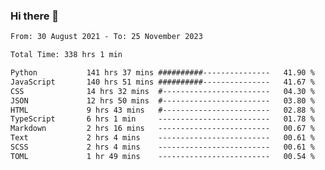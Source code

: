 ### Hi there 👋

<!--
**dominoto/dominoto** is a ✨ _special_ ✨ repository because its `README.md` (this file) appears on your GitHub profile.

Here are some ideas to get you started:

- 🔭 I’m currently working on ...
- 🌱 I’m currently learning ...
- 👯 I’m looking to collaborate on ...
- 🤔 I’m looking for help with ...
- 💬 Ask me about ...
- 📫 How to reach me: ...
- 😄 Pronouns: ...
- ⚡ Fun fact: ...
-->
<!--START_SECTION:waka-->

```txt
From: 30 August 2021 - To: 25 November 2023

Total Time: 338 hrs 1 min

Python           141 hrs 37 mins ##########---------------   41.90 %
JavaScript       140 hrs 51 mins ##########---------------   41.67 %
CSS              14 hrs 32 mins  #------------------------   04.30 %
JSON             12 hrs 50 mins  #------------------------   03.80 %
HTML             9 hrs 43 mins   #------------------------   02.88 %
TypeScript       6 hrs 1 min     -------------------------   01.78 %
Markdown         2 hrs 16 mins   -------------------------   00.67 %
Text             2 hrs 4 mins    -------------------------   00.61 %
SCSS             2 hrs 4 mins    -------------------------   00.61 %
TOML             1 hr 49 mins    -------------------------   00.54 %
```

<!--END_SECTION:waka-->

